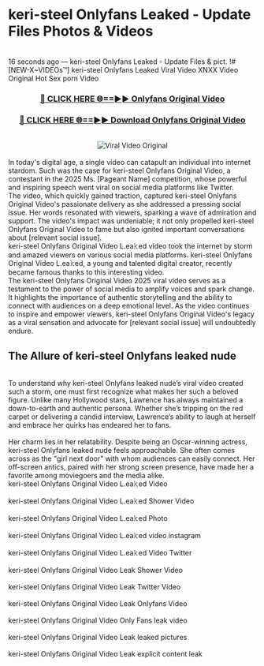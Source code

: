 # keri-steel Onlyfans Leaked - Update Files Photos & Videos 
<br>
16 seconds ago — keri-steel Onlyfans Leaked - Update Files & pict. !#[NEW-X~VIDEOs™] keri-steel Onlyfans Leaked Viral Video XNXX Video Original Hot Sex porn Video
<br>
<div align="center">
<h3><a href="http://freeplayer.one?title=keri-steel&ref=25OR" rel="nofollow">🔴 CLICK HERE 🌐==►► Onlyfans Original Video</a></h3>
<h3><a href="http://freeplayer.one?title=keri-steel&ref=25OR" rel="nofollow">🔴 CLICK HERE 🌐==►► Download Onlyfans Original Video</a></h3>
<br>
<a href="http://freeplayer.one?title=keri-steel&ref=25OR" rel="nofollow" data-target="animated-image.originalLink"><img src="https://i.ibb.co.com/xMMVF88/686577567.gif" alt="Viral Video Original" style="max-width: 100%; display: inline-block;" data-target="animated-image.originalImage"></a>
</div>
<br>
In today's digital age, a single video can catapult an individual into internet stardom. Such was the case for keri-steel Onlyfans Original Video, a contestant in the 2025 Ms. [Pageant Name] competition, whose powerful and inspiring speech went viral on social media platforms like Twitter.
<br>
The video, which quickly gained traction, captured keri-steel Onlyfans Original Video's passionate delivery as she addressed a pressing social issue. Her words resonated with viewers, sparking a wave of admiration and support. The video's impact was undeniable; it not only propelled keri-steel Onlyfans Original Video to fame but also ignited important conversations about [relevant social issue].
<br>
keri-steel Onlyfans Original Video L.ea𝚔ed video took the internet by storm and amazed viewers on various social media platforms. keri-steel Onlyfans Original Video L.ea𝚔ed, a young and talented digital creator, recently became famous thanks to this interesting video.
<br>
The keri-steel Onlyfans Original Video 2025 viral video serves as a testament to the power of social media to amplify voices and spark change. It highlights the importance of authentic storytelling and the ability to connect with audiences on a deep emotional level. As the video continues to inspire and empower viewers, keri-steel Onlyfans Original Video's legacy as a viral sensation and advocate for [relevant social issue] will undoubtedly endure.
<br>
<h2>The Allure of keri-steel Onlyfans leaked nude</h2>
<br>
To understand why keri-steel Onlyfans leaked nude’s viral video created such a storm, one must first recognize what makes her such a beloved figure. Unlike many Hollywood stars, Lawrence has always maintained a down-to-earth and authentic persona. Whether she’s tripping on the red carpet or delivering a candid interview, Lawrence’s ability to laugh at herself and embrace her quirks has endeared her to fans.
<br><br>
Her charm lies in her relatability. Despite being an Oscar-winning actress, keri-steel Onlyfans leaked nude feels approachable. She often comes across as the "girl next door" with whom audiences can easily connect. Her off-screen antics, paired with her strong screen presence, have made her a favorite among moviegoers and the media alike.
<br>
keri-steel Onlyfans Original Video L.ea𝚔ed Video
<br><br>
keri-steel Onlyfans Original Video L.ea𝚔ed Shower Video
<br><br>
keri-steel Onlyfans Original Video L.ea𝚔ed Photo
<br><br>
keri-steel Onlyfans Original Video L.ea𝚔ed video instagram
<br><br>
keri-steel Onlyfans Original Video L.ea𝚔ed Video Twitter
<br><br>
keri-steel Onlyfans Original Video Leak Shower Video
<br><br>
keri-steel Onlyfans Original Video Leak Twitter Video
<br><br>
keri-steel Onlyfans Original Video Leak Onlyfans Video
<br><br>
keri-steel Onlyfans Original Video Only Fans leak video
<br><br>
keri-steel Onlyfans Original Video Leak leaked pictures
<br><br>
keri-steel Onlyfans Original Video Leak explicit content leak